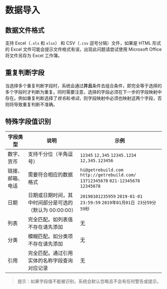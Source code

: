 # 数据导入


## 数据文件格式

支持 Excel（`.xls` 和 `xlsx`） 和 CSV（`.csv` 逗号分隔）文件，如果是 HTML 形式的 Excel 文件可能会提示文件格式有误，出现此问题请尝试使用 Microsoft Office 将文件另存为 Excel 工作簿。


## 重复判断字段

当选择多个重复判断字段时，系统会通过**并且**条件去组合条件，即完全等于选择的多个字段时才判断为重复。同时需要注意，选择的字段必须在下一步的字段映射中存在。例如重复判断选择了*姓名*和*电话*，则字段映射中必须也映射这两个字段，否则将导致重复判断不准确。


## 特殊字段值识别

| 字段类型 | 说明 | 示例 |
| ---- | ---- | ---- |
| 数字、货币 | 支持千分位（半角逗号） | `12345` `12,345` `12345.1234` `12,345.123456` |
| 链接、邮箱、电话 | 需要符合相应的数据格式 | `hi@getrebuild.com` `http://getrebuild.com/` `13712345678` `021-12345678` `12345678` |
| 日期 | 日期或日期时间，其中时间部分是可选的（默认为 00:00:00） | `20190101235959` `2019-01-01 23:59:59` `2019年01月01日 23分59分59秒` |
| 列表 | 完全匹配。如列表值不存在请先添加 | 无 |
| 分类 | 模糊匹配。如分类项不存在请先添加 | 无 |
| 引用 | 完全匹配。通过引用实体的名称字段查询对应记录 | 无 |

> 提示：如果字段值不能被识别，系统会默认忽略且不会有任何警告或提示。

